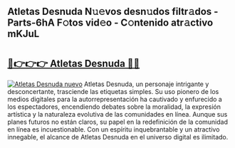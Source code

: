 ## Atletas Desnuda N𝚞𝚎vos desn𝚞dos filtr𝚊dos - Parts-6hA F𝚘tos vid𝚎o - C𝚘ntenido atr𝚊ctivo mKJuL

# <h2><a href="http://mbbmxgq.tromn.icu/?c=Atletas+Desnuda">🔗👉👉👉 Atletas Desnuda 🔗🔗</a></h2>

[![Atletas Desnuda nuevo](https://i.imgur.com/pEAQMta.gif)](http://mbbmxgq.tromn.icu/?c=Atletas+Desnuda)
Atletas Desnuda, un personaje intrigante y desconcertante, trasciende las etiquetas simples. Su uso pionero de los medios digitales para la autorrepresentación ha cautivado y enfurecido a los espectadores, encendiendo debates sobre la moralidad, la expresión artística y la naturaleza evolutiva de las comunidades en línea. Aunque sus planes futuros no están claros, su papel en la redefinición de la comunidad en línea es incuestionable. Con un espíritu inquebrantable y un atractivo innegable, el alcance de Atletas Desnuda en el universo digital es ilimitado.
